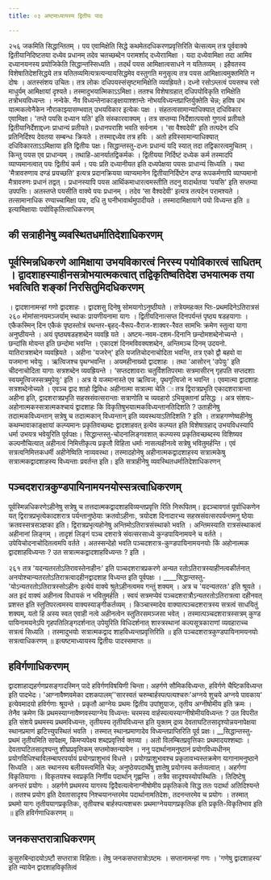 ```yaml
---
title: ०३ अष्टमाध्यायस्य द्वितीयः पादः

---
```

२५६ जकमिति सिद्धान्तितम् । पय एवामिक्षेति सिद्धे कथमेतदधिकरणप्रवृत्तिरिति चेत्सत्यम् तत्र पूर्ववाक्ये द्वितीयानिदिष्टतया दध्येव प्रधानम् तदेव चतच्छब्देन परामर्शाद् दध्येराामिक्षा । यदा दध्येवामिक्षा तदा आमिव दध्यानयनस्य प्रयोजिकेति सिद्धान्तस्सिध्यति । तदर्थं पयस आमिक्षात्वसाधने न यतितव्यम् । इहैवतस्य विशेषातिदेशसिद्धये तत्र यतितव्यमित्यत्रत्यन्यायसिद्धमेव वस्तुगति मनुसृत्य तत्र पयस आमिक्षात्वमुक्तमिति न दोषः । अतस्संशय उचितः। 
तत्र लोकः दधिपयस्संसृष्टमामिक्षेति व्यवह्रियते। दध्नो रसोऽम्लत्वं पयसश्च रसो माधुर्यम् आमिक्षायां दृश्यते। तस्मादुभयात्मिकाऽऽमिक्षा। ततश्च विशेषाग्रहात् दधिपयोविकृति रामिक्षेति तत्रोभयविध्यन्तः । नन्वेके. नैव विध्यन्तेनाकाङ्क्षायाश्शान्तेः नोभयविध्यन्तप्राप्तिर्युक्तेति चेन्न; हविष उभ यात्मकत्वेनैकेन नौराकाझ्यासम्भवात् उभयविकार इत्येकः पक्षः । 
संहतत्वसामान्याधिक्यात् दधिविकार एवामिक्षा। 'तप्ते पयसि दध्यान यति' इति संस्कारवाक्यम् । तत्र सप्तम्या निर्देशात्पयसो गुणत्वं प्रतीयते द्वितीयानिर्देशाद्दध्नः प्राधान्यं प्रतीयते। प्रधानपराशि भवति सर्वनाम । 'सा वैश्वदेवी' इति तत्पदेन दधि प्रतिनिर्दिश्य देवतया सम्बन्धः क्रियते । तस्माद्दध्येव तत्र हविः । अतो हविस्सामान्याधिक्यात् दधिविकारताऽऽमिक्षाया इति द्वितीयः पक्षः। 
सिद्धान्तस्तु-दध्नः प्रधान्यं यदि स्यात् तदा तद्विकारत्वमुचितम् । किन्तु पयस एव प्राधान्यम् । तथाहि-आनर्यातद्विकर्मकः । द्वितीयया निर्दिष्टं दध्येक कर्म तस्मादपि व्याप्यमानत्वात् पयः द्वितीयं कर्म । पयः प्रति दध्यानीयत इति दध्यपेक्षया पयसः प्राधान्यं सिध्यति । यथा 'मैत्रावरुणाय दण्डं प्रयच्छति' इत्यत्र प्रदानक्रियया व्याप्यमानेन द्वितीयानिर्दिष्टेन दण्ड रूपकर्मणापि व्याप्यमानो मैत्रावरुणः प्रधानं तद्वत् । प्रधानस्यापि पयस आर्थिकमाधारत्वमस्तीति तदनु वादार्थतया ‘पयसि' इति सप्तम्या उपपत्तिः। अतस्तप्ते पयसीति वाक्ये पयः प्रधानम् । तदेव ‘सा वैश्वदेवी' इत्यत्र तत्पदेन परामश्यते । तत्सामानाधिक रण्याच्चामिक्षा पयः, दधि तु घनीभावार्थमुपादीयते । तस्मादामिक्षायागे पयो विध्यन्त इति ॥ 
इत्यामिक्षायाः पयोविकृतित्वाधिकरणम् 

## की सत्राहीनेषु व्यवस्थितधर्मातिदेशाधिकरणम्
 

## पूर्वस्मिन्नधिकरणे आमिक्षाया उभयविकारत्वं निरस्य पयोविकारत्वं साधितम् । द्वादशाहस्याहीनसत्रोभयात्मकत्वात् तद्विकृतिष्वतिदेश उभयात्मक तया भवत्विति शङ्कां निरसितुमिदधिकरणम्
 । द्वादशानामन्हां गणो द्वादशाहः । द्वादशसु दिनेषु सोमयागोऽनुष्ठीयते । तत्रेयमहःक्ल प्तिः-प्रथमदिनेऽतिरात्रसं 
२६० 
मोमांसानयमञ्जर्याम् स्थाकः प्रायणीयनामा यागः । द्वितीयदिनात्सप्त दिनपर्यन्तं पृष्ठ्य षडहयागाः । एकैकस्मिन् दिन एकैकं पृष्ठस्तोत्रं रथन्तर-बृहद्-वैरूप-वैराज-शाक्वर-रैवत सामभिः क्रमेण स्तुत्वा यागा अनुष्ठीयन्ते । अयं पृष्ठ्यषडहशब्देन व्यवह्रि यते । अष्टम-नवम-दशम-दिनानि छन्दोमशब्देनोच्यन्ते । छन्दांसि मोयन्त इति छन्दोमा भवन्ति । एकादशं दिनमविवक्यशब्देन, अन्तिमञ्च दिनम् उदयनो. यातिरात्रशब्देन व्यवह्रियते । अहीना 'यजरेन्' इति यजतिचोदनाचोदिता भवन्ति, तत्र एको द्वौ बहवो वा यजमाना भवेयुः । ऋत्विजश्च पृथग्भवन्ति । अयमहीनाख्यो द्वादशाहः । तथा 'आसोरन् 'उपेयुः' इति चीदनाचोदिता यागाः सत्रशब्देन व्यवह्रियन्ते । ‘सप्तदशावराः चतुर्विशतिपरमाः सत्रमासीरन् गृहपति सप्तदशाः स्वयमूत्विजस्सत्रमुपेयुः' इति । अत्र ये यजमानास्ते एव ऋत्विजः, पृथगृत्विजो न भवन्ति । एवमात्मा द्वादशाहः सत्रशब्देनोच्यते । एवञ्च द्वाद शाहो द्विविधः अहीनात्मा सत्रात्मा चेति ः तत्र द्विरात्रप्रभृति एकादशरात्रान्ता अहीना इति, द्वादशरात्रप्रभृति सहस्रसंवत्सरान्ताः सत्राणोति च व्यवहारो ऽभियुक्तानां प्रसिद्धः । अत्र संशयः-अहोनात्मकस्सत्रात्मकश्चायं द्वादशाहः कि विकृतिषुभयात्मकविध्यन्तानतिदिशति ? उताहीनेषु तदात्मकविध्यन्तान् सत्रेषु च तदात्मकान् विध्यन्तान् इति व्यवस्थयाऽतिदिशति ? इति । 
तत्राहगण्णेष्वहीनेषु कथम्भावाकाङ्क्षायां कल्प्यमानः प्रकृतिवच्छब्दः द्वादशाहवत् इत्येव कल्प्यत इति विशेषाग्रहाद् उभयविधस्यापि धर्मा उभयत्र भवेयुरिति पूर्वपक्षः। 
सिद्धान्तस्तु-चोदनालिङ्गवशात् कल्प्यस्य प्रकृतिवच्छब्दस्य विशिष्यव कल्पनौचित्यात् अहीनत्वं निमित्तीकृत्य प्रकृतौ विहिता धर्माः नासत्यहीनत्वे सत्रेषु भवितुमर्हन्ति । एवं सत्रत्वनिमित्तकधर्मी अहीनेष्विति नाव्यवस्था। तस्मादहोनेषु अहीनात्मकद्वादशाहस्य सत्रात्मकेषु सत्रात्मकद्वादशाहस्य विध्यन्ताः प्रवर्तन्त इति। 
इति सत्राहीनेषु व्यवस्थितधर्मातिदेशाधिकरणन् 

## पञ्चदशरात्रकुण्डपायिनामयनयोस्सत्रत्वाधिकरणम्
 पूर्वस्मिन्नधिकरणेऽहीनेषु सत्रेषु च तत्तदात्मकद्वादशाहविव्यन्तप्रवृत्ति रिति निरूपितम्। इदञ्चावगतं पूर्वाधिकणेन यत् द्विरात्रप्रभृत्येकादशरात्र पर्यन्तानुष्ठेयाः क्रतवोऽहीनाः, त्रयोदश दिनादारभ्य सहस्रसंवत्सरपर्यन्तमनु ष्ठेयाः क्रतवस्सत्रसञ्ज्ञका इति। द्विरात्रप्रभृत्यहोनेषु अन्तिमोऽतिरात्रसंस्थाको भवति । अन्तिमस्याति रात्रसंस्थाकत्वं अहीनानां लिङ्गम् । तादृशं लिङ्गं पञ्च दशरात्रे संवत्सरसाध्ये कुन्डपायिनामयने च वर्तते । उपेयिचोदनाचोदितत्वमपि वर्तते । अतस्सन्देहो भवति पञ्चदशरात्र-कुण्डपायिनामयनयोः किं अहोनात्मक द्वादशाहविध्यन्तः ? उत सत्रात्मकद्वादशाहविध्यन्तः ? इति । 

२६१ तत्र 'यदन्यतरतोऽतिरावस्तेनाहीनः' इति पञ्चदशरात्रप्रकरणे अन्यत रतोऽतिरात्रस्याहीनत्वकीर्तनात् अनयोश्चान्यतरतोऽतिरात्रत्वादहीनद्वादशाह विध्यन्त इति पूर्वपक्षः । 
____सिद्धान्तस्तु-'योऽन्यतरतोऽतिरात्रस्सोऽहीनः इत्येवं वाक्ये श्रुतेऽहीनत्वमव गन्तुं शक्यम् । अत्र च 'यदन्यतरतः' इति श्रूयते । अत इदं वाक्यं अहीनत्व विधायकं न भवितुमर्हति । स्वयं सत्रमप्येवं पञ्चदशरात्रौऽन्यतरतोऽतिरात्रत्वा दहीनवत् प्रशस्त इति स्तुतिपरत्वमस्य वाक्यस्याङ्गीकर्तव्यम् । किञ्चास्मादेव वाक्यात्पञ्चदशरात्रस्य सत्रत्वं साधयितुं शक्यम्, यतो हि अस्य स्वत एवाही नत्वे अहीनत्वेन स्तुतिरसमञ्जसा भवेत् । तस्मात्पञ्चदशरात्रस्सत्रम् कुण्ड पायिनामयनेऽपि गृहपतिलिङ्गदर्शनात् उपेयुरिति विधिदर्शनात् शास्त्रस्थानां कल्पसूत्रकाराणां व्यवहाराच्च सत्रत्वं सिध्यति । तस्मादुभयोः सत्रात्मकद्वाद शाहविध्यन्तप्रवृत्तिरिति ॥ 
इति पञ्चदशरात्रकुण्डपायिनामयनयोः सत्रत्वाधिकरणम् ॥ 
इत्यष्टमाध्यायस्य द्वितीयः पादस्समाप्तः ॥ 

## हविर्गणाधिकरणम्
 द्वादशाहाद्यहर्गणप्रसङ्गादस्मिन् पादे हविर्गणविषयिणी चिन्ता। अहर्गणे सौमिकविध्यन्तः, हविर्गणे चैष्टिकविध्यन्त इति पादभेदः। 'आग्नावैष्णवमेका दशकपालम्''सारस्वतं चरुम्बार्हस्पत्पत्यश्चरुः'अग्नये शुचये अग्नये पावकाय' इत्येवमादयो हविर्गणाः श्रूयन्ते । प्रकृतौ आग्नेयः प्रथमः द्वितीय उपांशुयाजः, तृतीय अग्नीषोमीय इति क्रमः । तेनैव क्रमेण किं प्रथमस्याग्नावैष्णवस्याग्नेय विध्यन्तःः चरमस्य वार्हस्पत्यस्याग्नीषोमीयविध्यन्तः ? उत विपरीत इति संशये प्रथमस्य प्रथमविध्यन्तः, तृतीयस्य तृतीयविध्यन्त इति युक्तम् द्रव्य देवताघटितसादृश्योन्नयनापेक्षया स्थानप्रमाणं झटित्त्युपस्थितं भवति । तस्मात् स्थानप्रमाणादेव विध्यन्तप्राप्तिरिति पूर्व प्रक्षः। 
__सिद्धान्तस्तु-प्रथमं तृतीयमिति सापेक्षम्, किमप्यपेक्ष्य शब्दप्रवृत्तिर्व क्तव्या । अतो विलम्बितप्रवृत्तिकाः प्रथमादयश्शब्दाः । देवताघटितसादृश्यन्तु शीघ्रप्रवृत्तिकम् सप्तमोक्तन्यायेन । ननु पदार्थानामनुष्ठानं प्रयोगविध्यधीनम् प्रयोगविधिश्चाविलम्बापरपर्यायं प्रयोगप्राशुभावं विधत्ते । प्रयोगप्राशुभावश्च प्रकृतावभ्यस्तक्रमेण यागानामनुष्ठाने सिध्यति । अतः स्थानस्य बलीयस्त्वमिति चेन्न; अनुष्ठेयपदार्थेषु ज्ञातेषु प्रयोगस्य कर्तव्यत्वात् । अहर्गणा विकृतियागाः । विकृतयश्च स्वप्रकृति निर्णीय पदार्थान् गृह्णन्ति । तत्रैव सादृश्यस्योपस्थितिः । 
तिदिष्टेषु अनन्तरं प्रयोगः । अहर्गणे प्रथमस्य यागस्य द्विदैवत्यत्वेनाग्नीषोमीय प्रकृतिकत्वे सिद्ध ततः पदार्था अतिदिश्यन्ते । ततश्च प्रयोग इति देवतासादृश्य निश्चयानन्तरमेव पदार्थानामतिदेशः, तदनन्तरमेव च प्रयोगः । तस्मात् प्रथमो यागः तृतीययागप्रकृतिकः, तृतीयश्च बार्हस्पत्यशचरुः प्रथमाग्नेययागप्रकृतिक इति प्रकृति-विकृतिभाव इति ॥ 
इति हविर्गणाधिकरणम् ॥ 

## जनकसप्तरात्राधिकरणम्
 कुसुरुबिन्दादयोऽष्टौ सप्तरात्रा विहिताः। तेषु जनकसप्तरात्रोऽष्टमः । सप्तानामन्हां गणः । 'गणेषु द्वादशाहस्य' इति न्यायेन द्वादशाहविकृतित्वं 